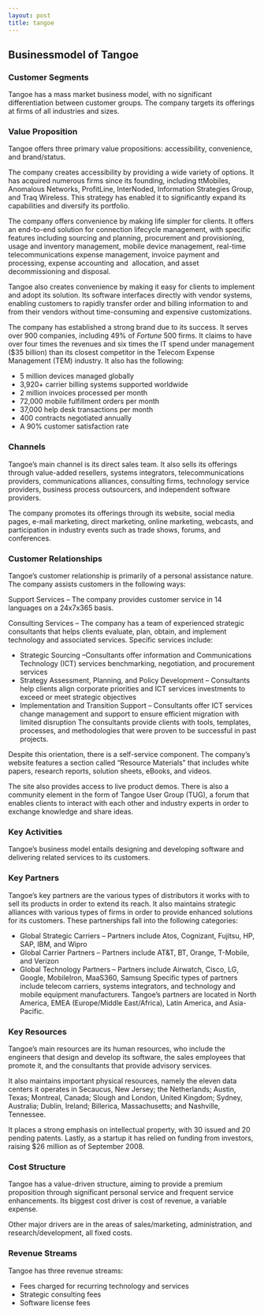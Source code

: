 ```yaml
---
layout: post
title: tangoe
---
```


Businessmodel of Tangoe
------------------------

### Customer Segments

Tangoe has a mass market business model, with no significant differentiation between customer groups. The company targets its offerings at firms of all industries and sizes.

### Value Proposition

Tangoe offers three primary value propositions: accessibility, convenience, and brand/status.

The company creates accessibility by providing a wide variety of options. It has acquired numerous firms since its founding, including ttMobiles, Anomalous Networks, ProfitLine, InterNoded, Information Strategies Group, and Traq Wireless. This strategy has enabled it to significantly expand its capabilities and diversify its portfolio.

The company offers convenience by making life simpler for clients. It offers an end-to-end solution for connection lifecycle management, with specific features including sourcing and planning, procurement and provisioning, usage and inventory management, mobile device management, real-time telecommunications expense management, invoice payment and processing, expense accounting and  allocation, and asset decommissioning and disposal.

Tangoe also creates convenience by making it easy for clients to implement and adopt its solution. Its software interfaces directly with vendor systems, enabling customers to rapidly transfer order and billing information to and from their vendors without time-consuming and expensive customizations.

The company has established a strong brand due to its success. It serves over 900 companies, including 49% of *Fortune* 500 firms. It claims to have over four times the revenues and six times the IT spend under management ($35 billion) than its closest competitor in the Telecom Expense Management (TEM) industry. It also has the following:

 * 5 million devices managed globally
* 3,920+ carrier billing systems supported worldwide
* 2 million invoices processed per month
* 72,000 mobile fulfillment orders per month
* 37,000 help desk transactions per month
* 400 contracts negotiated annually
* A 90% customer satisfaction rate
 ### Channels

Tangoe’s main channel is its direct sales team. It also sells its offerings through value-added resellers, systems integrators, telecommunications providers, communications alliances, consulting firms, technology service providers, business process outsourcers, and independent software providers.

The company promotes its offerings through its website, social media pages, e-mail marketing, direct marketing, online marketing, webcasts, and participation in industry events such as trade shows, forums, and conferences.

### Customer Relationships

Tangoe’s customer relationship is primarily of a personal assistance nature. The company assists customers in the following ways:

Support Services – The company provides customer service in 14 languages on a 24x7x365 basis.

Consulting Services – The company has a team of experienced strategic consultants that helps clients evaluate, plan, obtain, and implement technology and associated services. Specific services include:

 * Strategic Sourcing –Consultants offer information and Communications Technology (ICT) services benchmarking, negotiation, and procurement services
* Strategy Assessment, Planning, and Policy Development – Consultants help clients align corporate priorities and ICT services investments to exceed or meet strategic objectives
* Implementation and Transition Support – Consultants offer ICT services change management and support to ensure efficient migration with limited disruption
 The consultants provide clients with tools, templates, processes, and methodologies that were proven to be successful in past projects.

Despite this orientation, there is a self-service component. The company’s website features a section called “Resource Materials” that includes white papers, research reports, solution sheets, eBooks, and videos.

The site also provides access to live product demos. There is also a community element in the form of Tangoe User Group (TUG), a forum that enables clients to interact with each other and industry experts in order to exchange knowledge and share ideas.

### Key Activities

Tangoe’s business model entails designing and developing software and delivering related services to its customers.

### Key Partners

Tangoe’s key partners are the various types of distributors it works with to sell its products in order to extend its reach. It also maintains strategic alliances with various types of firms in order to provide enhanced solutions for its customers. These partnerships fall into the following categories:

 * Global Strategic Carriers – Partners include Atos, Cognizant, Fujitsu, HP, SAP, IBM, and Wipro
* Global Carrier Partners – Partners include AT&T, BT, Orange, T-Mobile, and Verizon
* Global Technology Partners – Partners include Airwatch, Cisco, LG, Google, MobileIron, MaaS360, Samsung
 Specific types of partners include telecom carriers, systems integrators, and technology and mobile equipment manufacturers. Tangoe’s partners are located in North America, EMEA (Europe/Middle East/Africa), Latin America, and Asia-Pacific.

### Key Resources

Tangoe’s main resources are its human resources, who include the engineers that design and develop its software, the sales employees that promote it, and the consultants that provide advisory services.

It also maintains important physical resources, namely the eleven data centers it operates in Secaucus, New Jersey; the Netherlands; Austin, Texas; Montreal, Canada; Slough and London, United Kingdom; Sydney, Australia; Dublin, Ireland; Billerica, Massachusetts; and Nashville, Tennessee.

It places a strong emphasis on intellectual property, with 30 issued and 20 pending patents. Lastly, as a startup it has relied on funding from investors, raising $26 million as of September 2008.

### Cost Structure

Tangoe has a value-driven structure, aiming to provide a premium proposition through significant personal service and frequent service enhancements. Its biggest cost driver is cost of revenue, a variable expense.

Other major drivers are in the areas of sales/marketing, administration, and research/development, all fixed costs.

### Revenue Streams

Tangoe has three revenue streams:

 * Fees charged for recurring technology and services
* Strategic consulting fees
* Software license fees
